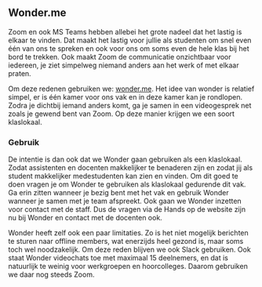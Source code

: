 ## Wonder.me

Zoom en ook MS Teams hebben allebei het grote nadeel dat het lastig is elkaar te vinden. Dat maakt het lastig voor jullie als studenten om snel even één van ons te spreken en ook voor ons om soms even de hele klas bij het bord te trekken. Ook maakt Zoom de communicatie onzichtbaar voor iedereen, je ziet simpelweg niemand anders aan het werk of met elkaar praten. 

Om deze redenen gebruiken we: [wonder.me](https://www.wonder.me/r?id=6b17ee34-dcb5-4059-b88d-6db8004ef61e). Het idee van wonder is relatief simpel, er is één kamer voor ons vak en in deze kamer kan je rondlopen. Zodra je dichtbij iemand anders komt, ga je samen in een videogesprek net zoals je gewend bent van Zoom. Op deze manier krijgen we een soort klaslokaal. 


### Gebruik

De intentie is dan ook dat we Wonder gaan gebruiken als een klaslokaal. Zodat assistenten en docenten makkelijker te benaderen zijn en zodat jij als student makkelijker medestudenten kan zien en vinden. Om dit goed te doen vragen je om Wonder te gebruiken als klaslokaal gedurende dit vak. Ga erin zitten wanneer je bezig bent met het vak en gebruik Wonder wanneer je samen met je team afspreekt. Ook gaan we Wonder inzetten voor contact met de staff. Dus de vragen via de Hands op de website zijn nu bij Wonder en contact met de docenten ook.

Wonder heeft zelf ook een paar limitaties. Zo is het niet mogelijk berichten te sturen naar offline members, wat enerzijds heel gezond is, maar soms toch wel noodzakelijk. Om deze reden blijven we ook Slack gebruiken. Ook staat Wonder videochats toe met maximaal 15 deelnemers, en dat is natuurlijk te weinig voor werkgroepen en hoorcolleges. Daarom gebruiken we daar nog steeds Zoom.